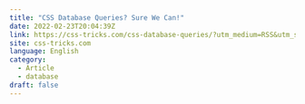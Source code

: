 ```yaml
---
title: "CSS Database Queries? Sure We Can!"
date: 2022-02-23T20:04:39Z
link: https://css-tricks.com/css-database-queries/?utm_medium=RSS&utm_source=news.12bit.vn
site: css-tricks.com
language: English
category:
  - Article
  - database
draft: false
---
```

